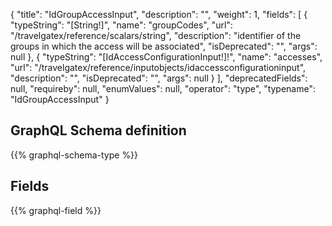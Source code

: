 {
  "title": "IdGroupAccessInput",
  "description": "",
  "weight": 1,
  "fields": [
    {
      "typeString": "[String!]",
      "name": "groupCodes",
      "url": "/travelgatex/reference/scalars/string",
      "description": "identifier of the groups in which the access will be associated",
      "isDeprecated": "",
      "args": null
    },
    {
      "typeString": "[IdAccessConfigurationInput!]!",
      "name": "accesses",
      "url": "/travelgatex/reference/inputobjects/idaccessconfigurationinput",
      "description": "",
      "isDeprecated": "",
      "args": null
    }
  ],
  "deprecatedFields": null,
  "requireby": null,
  "enumValues": null,
  "operator": "type",
  "typename": "IdGroupAccessInput"
}
## GraphQL Schema definition

{{% graphql-schema-type %}}

## Fields

{{% graphql-field %}}
